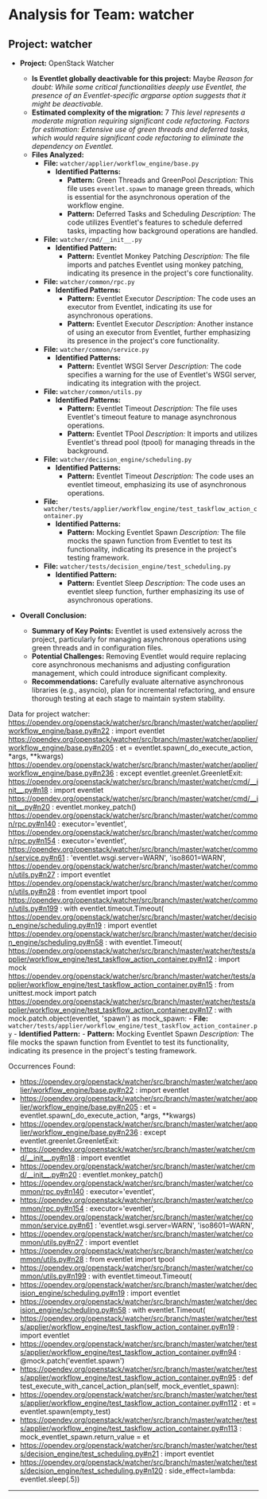 # Analysis for Team: watcher

## Project: watcher
- **Project:** OpenStack Watcher
  - **Is Eventlet globally deactivable for this project:** Maybe
    *Reason for doubt: While some critical functionalities deeply use Eventlet, the presence of an Eventlet-specific argparse option suggests that it might be deactivable.*
  - **Estimated complexity of the migration:** 7
    *This level represents a moderate migration requiring significant code refactoring.*
    *Factors for estimation: Extensive use of green threads and deferred tasks, which would require significant code refactoring to eliminate the dependency on Eventlet.*
  - **Files Analyzed:**
    - **File:** `watcher/applier/workflow_engine/base.py`
      - **Identified Patterns:**
        - **Pattern:** Green Threads and GreenPool
          *Description:* This file uses `eventlet.spawn` to manage green threads, which is essential for the asynchronous operation of the workflow engine.
        - **Pattern:** Deferred Tasks and Scheduling
          *Description:* The code utilizes Eventlet's features to schedule deferred tasks, impacting how background operations are handled.
    - **File:** `watcher/cmd/__init__.py`
      - **Identified Pattern:**
        - **Pattern:** Eventlet Monkey Patching
          *Description:* The file imports and patches Eventlet using monkey patching, indicating its presence in the project's core functionality.
    - **File:** `watcher/common/rpc.py`
      - **Identified Patterns:**
        - **Pattern:** Eventlet Executor
          *Description:* The code uses an executor from Eventlet, indicating its use for asynchronous operations.
        - **Pattern:** Eventlet Executor
          *Description:* Another instance of using an executor from Eventlet, further emphasizing its presence in the project's core functionality.
    - **File:** `watcher/common/service.py`
      - **Identified Patterns:**
        - **Pattern:** Eventlet WSGI Server
          *Description:* The code specifies a warning for the use of Eventlet's WSGI server, indicating its integration with the project.
    - **File:** `watcher/common/utils.py`
      - **Identified Patterns:**
        - **Pattern:** Eventlet Timeout
          *Description:* The file uses Eventlet's timeout feature to manage asynchronous operations.
        - **Pattern:** Eventlet TPool
          *Description:* It imports and utilizes Eventlet's thread pool (tpool) for managing threads in the background.
    - **File:** `watcher/decision_engine/scheduling.py`
      - **Identified Patterns:**
        - **Pattern:** Eventlet Timeout
          *Description:* The code uses an eventlet timeout, emphasizing its use of asynchronous operations.
    - **File:** `watcher/tests/applier/workflow_engine/test_taskflow_action_container.py`
      - **Identified Patterns:**
        - **Pattern:** Mocking Eventlet Spawn
          *Description:* The file mocks the spawn function from Eventlet to test its functionality, indicating its presence in the project's testing framework.
    - **File:** `watcher/tests/decision_engine/test_scheduling.py`
      - **Identified Pattern:**
        - **Pattern:** Eventlet Sleep
          *Description:* The code uses an eventlet sleep function, further emphasizing its use of asynchronous operations.

- **Overall Conclusion:**
  - **Summary of Key Points:** Eventlet is used extensively across the project, particularly for managing asynchronous operations using green threads and in configuration files.
  - **Potential Challenges:** Removing Eventlet would require replacing core asynchronous mechanisms and adjusting configuration management, which could introduce significant complexity.
  - **Recommendations:** Carefully evaluate alternative asynchronous libraries (e.g., asyncio), plan for incremental refactoring, and ensure thorough testing at each stage to maintain system stability.

Data for project watcher: https://opendev.org/openstack/watcher/src/branch/master/watcher/applier/workflow_engine/base.py#n22 : import eventlet
https://opendev.org/openstack/watcher/src/branch/master/watcher/applier/workflow_engine/base.py#n205 : et = eventlet.spawn(_do_execute_action, *args, **kwargs)
https://opendev.org/openstack/watcher/src/branch/master/watcher/applier/workflow_engine/base.py#n236 : except eventlet.greenlet.GreenletExit:
https://opendev.org/openstack/watcher/src/branch/master/watcher/cmd/__init__.py#n18 : import eventlet
https://opendev.org/openstack/watcher/src/branch/master/watcher/cmd/__init__.py#n20 : eventlet.monkey_patch()
https://opendev.org/openstack/watcher/src/branch/master/watcher/common/rpc.py#n140 : executor='eventlet',
https://opendev.org/openstack/watcher/src/branch/master/watcher/common/rpc.py#n154 : executor='eventlet',
https://opendev.org/openstack/watcher/src/branch/master/watcher/common/service.py#n61 : 'eventlet.wsgi.server=WARN', 'iso8601=WARN',
https://opendev.org/openstack/watcher/src/branch/master/watcher/common/utils.py#n27 : import eventlet
https://opendev.org/openstack/watcher/src/branch/master/watcher/common/utils.py#n28 : from eventlet import tpool
https://opendev.org/openstack/watcher/src/branch/master/watcher/common/utils.py#n199 : with eventlet.timeout.Timeout(
https://opendev.org/openstack/watcher/src/branch/master/watcher/decision_engine/scheduling.py#n19 : import eventlet
https://opendev.org/openstack/watcher/src/branch/master/watcher/decision_engine/scheduling.py#n58 : with eventlet.Timeout(
https://opendev.org/openstack/watcher/src/branch/master/watcher/tests/applier/workflow_engine/test_taskflow_action_container.py#n12 : import mock
https://opendev.org/openstack/watcher/src/branch/master/watcher/tests/applier/workflow_engine/test_taskflow_action_container.py#n15 : from unittest.mock import patch
https://opendev.org/openstack/watcher/src/branch/master/watcher/tests/applier/workflow_engine/test_taskflow_action_container.py#n17 : with mock.patch.object(eventlet, 'spawn') as mock_spawn:
    - **File:** `watcher/tests/applier/workflow_engine/test_taskflow_action_container.py`
      - **Identified Pattern:**
        - **Pattern:** Mocking Eventlet Spawn
          *Description:* The file mocks the spawn function from Eventlet to test its functionality, indicating its presence in the project's testing framework.

Occurrences Found:
- https://opendev.org/openstack/watcher/src/branch/master/watcher/applier/workflow_engine/base.py#n22 : import eventlet
- https://opendev.org/openstack/watcher/src/branch/master/watcher/applier/workflow_engine/base.py#n205 : et = eventlet.spawn(_do_execute_action, *args, **kwargs)
- https://opendev.org/openstack/watcher/src/branch/master/watcher/applier/workflow_engine/base.py#n236 : except eventlet.greenlet.GreenletExit:
- https://opendev.org/openstack/watcher/src/branch/master/watcher/cmd/__init__.py#n18 : import eventlet
- https://opendev.org/openstack/watcher/src/branch/master/watcher/cmd/__init__.py#n20 : eventlet.monkey_patch()
- https://opendev.org/openstack/watcher/src/branch/master/watcher/common/rpc.py#n140 : executor='eventlet',
- https://opendev.org/openstack/watcher/src/branch/master/watcher/common/rpc.py#n154 : executor='eventlet',
- https://opendev.org/openstack/watcher/src/branch/master/watcher/common/service.py#n61 : 'eventlet.wsgi.server=WARN', 'iso8601=WARN',
- https://opendev.org/openstack/watcher/src/branch/master/watcher/common/utils.py#n27 : import eventlet
- https://opendev.org/openstack/watcher/src/branch/master/watcher/common/utils.py#n28 : from eventlet import tpool
- https://opendev.org/openstack/watcher/src/branch/master/watcher/common/utils.py#n199 : with eventlet.timeout.Timeout(
- https://opendev.org/openstack/watcher/src/branch/master/watcher/decision_engine/scheduling.py#n19 : import eventlet
- https://opendev.org/openstack/watcher/src/branch/master/watcher/decision_engine/scheduling.py#n58 : with eventlet.Timeout(
- https://opendev.org/openstack/watcher/src/branch/master/watcher/tests/applier/workflow_engine/test_taskflow_action_container.py#n19 : import eventlet
- https://opendev.org/openstack/watcher/src/branch/master/watcher/tests/applier/workflow_engine/test_taskflow_action_container.py#n94 : @mock.patch('eventlet.spawn')
- https://opendev.org/openstack/watcher/src/branch/master/watcher/tests/applier/workflow_engine/test_taskflow_action_container.py#n95 : def test_execute_with_cancel_action_plan(self, mock_eventlet_spawn):
- https://opendev.org/openstack/watcher/src/branch/master/watcher/tests/applier/workflow_engine/test_taskflow_action_container.py#n112 : et = eventlet.spawn(empty_test)
- https://opendev.org/openstack/watcher/src/branch/master/watcher/tests/applier/workflow_engine/test_taskflow_action_container.py#n113 : mock_eventlet_spawn.return_value = et
- https://opendev.org/openstack/watcher/src/branch/master/watcher/tests/decision_engine/test_scheduling.py#n21 : import eventlet
- https://opendev.org/openstack/watcher/src/branch/master/watcher/tests/decision_engine/test_scheduling.py#n120 : side_effect=lambda: eventlet.sleep(.5))

***
